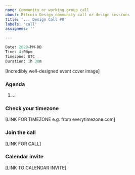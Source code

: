 ```yaml
---
name: Community or working group call
about: Bitcoin Design community call or design sessions
title: '... Design Call #0'
labels: 'call'
assignees: ''

---
```


```meta
Date: 2020-MM-DD
Time: 4:00pm
Timezone: UTC
Duration: 1h 30m
```

[Incredibly well-designed event cover image]

### Agenda

1. ...

### Check your timezone

[LINK FOR TIMEZONE e.g. from everytimezone.com]

### Join the call

[LINK FOR CALL]

### Calendar invite

[LINK TO CALENDAR INVITE]
